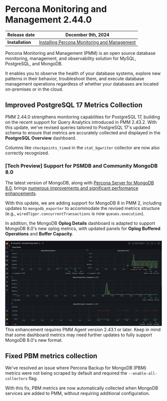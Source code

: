 # Percona Monitoring and Management 2.44.0

| **Release date** | December 9th, 2024                                                                                     |
| -----------------| ----------------------------------------------------------------------------------------------- |
| **Installation** | [Installing Percona Monitoring and Management](../quickstart/index.md) |

Percona Monitoring and Management (PMM) is an open source database monitoring, management, and observability solution for MySQL, PostgreSQL, and MongoDB.

It enables you to observe the health of your database systems, explore new patterns in their behavior, troubleshoot them, and execute database management operations regardless of whether your databases are located on-premises or in the cloud.

## Improved PostgreSQL 17 Metrics Collection

PMM 2.44.0 strengthens monitoring capabilities for PostgreSQL 17, building on the recent support for Query Analytics introduced in PMM 2.43.2. 
With this update, we've revised queries tailored to PostgreSQL 17's updated schema to ensure that metrics are accurately collected and displayed in the **PostgreSQL Overview** dashboard.

Columns like `checkpoints_timed` in the `stat_bgwriter` collector are now also correctly recognized.

### [Tech Preview] Support for PSMDB  and Community MongoDB 8.0

The latest version of MongoDB, along with [Percona Server for MongoDB 8.0](https://www.percona.com/software/mongodb/percona-server-for-mongodb), brings [numerous improvements and significant performance enhancements](https://www.mongodb.com/docs/manual/release-notes/8.0/).

With this update, we are adding support for MongoDB 8 in PMM 2, including updates to `mongodb_exporter` to accommodate the revised metrics structure (e.g., `wiredTiger.concurrentTransactions` is now `queues.execution`).

In addition, the MongoDB **Oplog Details** dashboard is adapted to support MongoDB 8.0's new oplog metrics, with updated panels for **Oplog Buffered Operations** and **Buffer Capacity**.

![Updated Oplog Details dashboard](Oplog_Details.png)
This enhancement requires PMM Agent version 2.43.1 or later. Keep in mind that some dashboard metrics may need further updates to fully support MongoDB 8.0's new format.

## Fixed PBM metrics collection

We've resolved an issue where Percona Backup for MongoDB (PBM) metrics were not being scraped by default and required the `--enable-all-collectors` flag.

With this fix, PBM metrics are now automatically collected when MongoDB services are added to PMM, without requiring additional configuration.